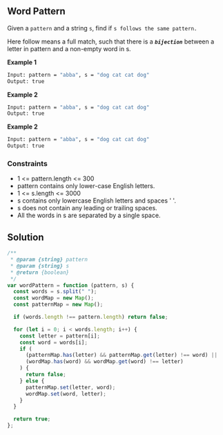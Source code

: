 ## Word Pattern

Given a `pattern` and a string `s`, find if `s follows the same pattern.`

Here follow means a full match, such that there is a **_`bijection`_** between a letter in pattern and a non-empty word in s.

**Example 1**

```bash
Input: pattern = "abba", s = "dog cat cat dog"
Output: true
```

**Example 2**

```bash
Input: pattern = "abba", s = "dog cat cat dog"
Output: true
```

**Example 2**

```bash
Input: pattern = "abba", s = "dog cat cat dog"
Output: true
```

### Constraints

- 1 <= pattern.length <= 300
- pattern contains only lower-case English letters.
- 1 <= s.length <= 3000
- s contains only lowercase English letters and spaces ' '.
- s does not contain any leading or trailing spaces.
- All the words in s are separated by a single space.

## Solution

```javascript
/**
 * @param {string} pattern
 * @param {string} s
 * @return {boolean}
 */
var wordPattern = function (pattern, s) {
  const words = s.split(" ");
  const wordMap = new Map();
  const patternMap = new Map();

  if (words.length !== pattern.length) return false;

  for (let i = 0; i < words.length; i++) {
    const letter = pattern[i];
    const word = words[i];
    if (
      (patternMap.has(letter) && patternMap.get(letter) !== word) ||
      (wordMap.has(word) && wordMap.get(word) !== letter)
    ) {
      return false;
    } else {
      patternMap.set(letter, word);
      wordMap.set(word, letter);
    }
  }

  return true;
};
```
